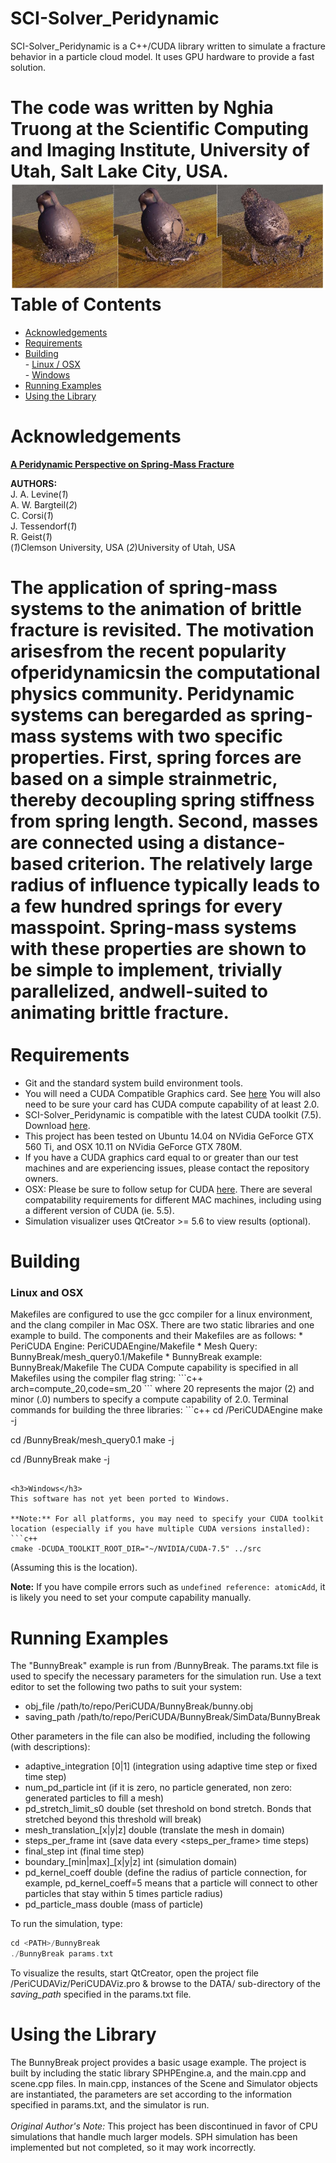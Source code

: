 SCI-Solver_Peridynamic
======================

SCI-Solver_Peridynamic is a C++/CUDA library written to simulate a fracture behavior in a particle cloud model. It uses GPU hardware to provide a fast solution.

The code was written by Nghia Truong at the Scientific Computing and Imaging Institute, 
University of Utah, Salt Lake City, USA.
<br/>
![alt tag](https://raw.githubusercontent.com/SCIInstitute/SCI-Solver_Peridynamic/master/src/Resources/figure6-1.png)
Table of Contents
========
- [Acknowledgements](#acknowledgements)
- [Requirements](#requirements)
- [Building](#building)<br/>
		- [Linux / OSX](#linux-and-osx)<br/>
		- [Windows](#windows)<br/>
- [Running Examples](#running-examples)
- [Using the Library](#using-the-library)

Acknowledgements
=========
**<a href ="http://sealab.cs.utah.edu/Papers/Levine-2014-APP/">A Peridynamic Perspective on Spring-Mass Fracture</a>**<br/>

**AUTHORS:**
<br/>J. A. Levine(*1*) <br/>
A. W. Bargteil(*2*) <br/>
C. Corsi(*1*) <br/>
J. Tessendorf(*1*) <br/>
R. Geist(*1*) <br/>
(*1*)Clemson University, USA  (*2*)University of Utah, USA

The  application  of  spring-mass  systems  to  the  animation  of  brittle  fracture  is  revisited.  The  motivation  arisesfrom the recent popularity ofperidynamicsin the computational physics community. Peridynamic systems can beregarded as spring-mass systems with two specific properties. First, spring forces are based on a simple strainmetric, thereby decoupling spring stiffness from spring length. Second, masses are connected using a distance-based criterion. The relatively large radius of influence typically leads to a few hundred springs for every masspoint. Spring-mass systems with these properties are shown to be simple to implement, trivially parallelized, andwell-suited to animating brittle fracture.
<br/><br/>
Requirements
==============

 * Git and the standard system build environment tools.
 * You will need a CUDA Compatible Graphics card. See <a href="https://developer.nvidia.com/cuda-gpus">here</a> You will also need to be sure your card has CUDA compute capability of at least 2.0.
 * SCI-Solver_Peridynamic is compatible with the latest CUDA toolkit (7.5). Download <a href="https://developer.nvidia.com/cuda-downloads">here</a>.
 * This project has been tested on Ubuntu 14.04 on NVidia GeForce GTX 560 Ti, and OSX 10.11 on NVidia GeForce GTX 780M. 
 * If you have a CUDA graphics card equal to or greater than our test machines and are experiencing issues, please contact the repository owners.
 * OSX: Please be sure to follow setup for CUDA <a href="http://docs.nvidia.com/cuda/cuda-getting-started-guide-for-mac-os-x/#axzz3W4nXNNin">here</a>. There are several compatability requirements for different MAC machines, including using a different version of CUDA (ie. 5.5).
 * Simulation visualizer uses QtCreator >= 5.6 to view results (optional).

Building
==============

<h3>Linux and OSX</h3>
Makefiles are configured to use the gcc compiler for a linux environment, and the clang compiler in Mac OSX. There are two static libraries and one example to build. The components and their Makefiles are as follows:
 * PeriCUDA Engine:  PeriCUDAEngine/Makefile
 * Mesh Query:  BunnyBreak/mesh_query0.1/Makefile
 * BunnyBreak example: BunnyBreak/Makefile
The CUDA Compute capability is specified in all Makefiles using the compiler flag string:
```c++
arch=compute_20,code=sm_20
```
where 20 represents the major (2) and minor (.0) numbers to specify a compute capability of 2.0. Terminal commands for building the three libraries:
```c++
cd <PATH>/PeriCUDAEngine
make -j

cd <PATH>/BunnyBreak/mesh_query0.1
make -j

cd <PATH>/BunnyBreak
make -j
```

<h3>Windows</h3>
This software has not yet been ported to Windows.

**Note:** For all platforms, you may need to specify your CUDA toolkit location (especially if you have multiple CUDA versions installed):
```c++
cmake -DCUDA_TOOLKIT_ROOT_DIR="~/NVIDIA/CUDA-7.5" ../src
```
(Assuming this is the location).

**Note:** If you have compile errors such as <code>undefined reference: atomicAdd</code>, it is likely you need to set your compute capability manually.

Running Examples
==============

The "BunnyBreak" example is run from <PATH>/BunnyBreak. The params.txt file is used to specify the necessary parameters for the simulation run. Use a text editor to set the following two paths to suit your system:
 * obj_file /path/to/repo/PeriCUDA/BunnyBreak/bunny.obj
 * saving_path /path/to/repo/PeriCUDA/BunnyBreak/SimData/BunnyBreak
 
Other parameters in the file can also be modified, including the following (with descriptions):
 * adaptive_integration [0|1]  (integration using adaptive time step or fixed time step)
 * num_pd_particle int  (if it is zero, no particle generated, non zero: generated particles to fill a mesh)
 * pd_stretch_limit_s0 double  (set threshold on bond stretch. Bonds that stretched beyond this threshold will break)
 * mesh_translation_[x|y|z] double  (translate the mesh in domain)
 * steps_per_frame int  (save data every <steps_per_frame> time steps)
 * final_step int  (final time step)
 * boundary_[min|max]_[x|y|z] int  (simulation domain)
 * pd_kernel_coeff double  (define the radius of particle connection, for example, pd_kernel_coeff=5 means that a particle will connect to other particles that stay within 5 times particle radius)
 * pd_particle_mass double  (mass of particle)

To run the simulation, type:
```c++
cd <PATH>/BunnyBreak
./BunnyBreak params.txt
```

To visualize the results, start QtCreator, open the project file <PATH>/PeriCUDAViz/PeriCUDAViz.pro & browse to the DATA/ sub-directory of the *saving_path* specified in the params.txt file.

Using the Library
==============

The BunnyBreak project provides a basic usage example. The project is built by including the static library SPHPEngine.a, and the main.cpp and scene.cpp files. In main.cpp, instances of the Scene and Simulator objects are instantiated, the parameters are set according to the information specified in params.txt, and the simulator is run.
<br/><br/>
*Original Author's Note:* This project has been discontinued in favor of CPU simulations that handle much larger models. SPH simulation has been implemented but not completed, so it may work incorrectly.
